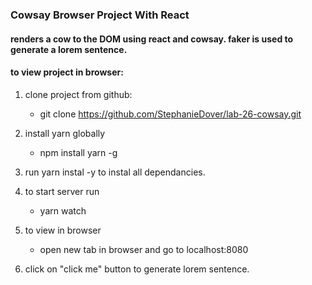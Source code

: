 ### Cowsay Browser Project With React   

#### renders a cow to the DOM using react and cowsay. faker is used to generate a lorem sentence.  

#### to view project in browser:  

1. clone project from github:  
    * git clone https://github.com/StephanieDover/lab-26-cowsay.git  

2. install yarn globally  
    * npm install yarn -g   

3. run yarn instal -y to instal all dependancies.   

4. to start server run  
    * yarn watch  

5. to view in browser  
    * open new tab in browser and go to localhost:8080  

6. click on "click me" button to generate lorem sentence.

